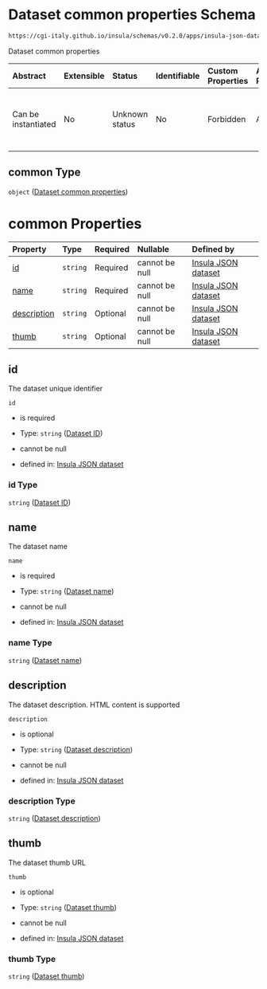 # Dataset common properties Schema

```txt
https://cgi-italy.github.io/insula/schemas/v0.2.0/apps/insula-json-dataset.schema.json#/$defs/common
```

Dataset common properties

| Abstract            | Extensible | Status         | Identifiable | Custom Properties | Additional Properties | Access Restrictions | Defined In                                                                                               |
| :------------------ | :--------- | :------------- | :----------- | :---------------- | :-------------------- | :------------------ | :------------------------------------------------------------------------------------------------------- |
| Can be instantiated | No         | Unknown status | No           | Forbidden         | Allowed               | none                | [insula-json-dataset.schema.json\*](schemas/apps/insula-json-dataset.schema.json"open original schema") |

## common Type

`object` ([Dataset common properties](insula-json-dataset-defs-dataset-common-properties.md))

# common Properties

| Property                    | Type     | Required | Nullable       | Defined by                                                                                                                                                                                                                                |
| :-------------------------- | :------- | :------- | :------------- | :---------------------------------------------------------------------------------------------------------------------------------------------------------------------------------------------------------------------------------------- |
| [id](#id)                   | `string` | Required | cannot be null | [Insula JSON dataset](insula-json-dataset-defs-dataset-common-properties-properties-dataset-id.md"https://cgi-italy.github.io/insula/schemas/v0.2.0/apps/insula-json-dataset.schema.json#/$defs/common/properties/id")                   |
| [name](#name)               | `string` | Required | cannot be null | [Insula JSON dataset](insula-json-dataset-defs-dataset-common-properties-properties-dataset-name.md"https://cgi-italy.github.io/insula/schemas/v0.2.0/apps/insula-json-dataset.schema.json#/$defs/common/properties/name")               |
| [description](#description) | `string` | Optional | cannot be null | [Insula JSON dataset](insula-json-dataset-defs-dataset-common-properties-properties-dataset-description.md"https://cgi-italy.github.io/insula/schemas/v0.2.0/apps/insula-json-dataset.schema.json#/$defs/common/properties/description") |
| [thumb](#thumb)             | `string` | Optional | cannot be null | [Insula JSON dataset](insula-json-dataset-defs-dataset-common-properties-properties-dataset-thumb.md"https://cgi-italy.github.io/insula/schemas/v0.2.0/apps/insula-json-dataset.schema.json#/$defs/common/properties/thumb")             |

## id

The dataset unique identifier

`id`

* is required

* Type: `string` ([Dataset ID](insula-json-dataset-defs-dataset-common-properties-properties-dataset-id.md))

* cannot be null

* defined in: [Insula JSON dataset](insula-json-dataset-defs-dataset-common-properties-properties-dataset-id.md"https://cgi-italy.github.io/insula/schemas/v0.2.0/apps/insula-json-dataset.schema.json#/$defs/common/properties/id")

### id Type

`string` ([Dataset ID](insula-json-dataset-defs-dataset-common-properties-properties-dataset-id.md))

## name

The dataset name

`name`

* is required

* Type: `string` ([Dataset name](insula-json-dataset-defs-dataset-common-properties-properties-dataset-name.md))

* cannot be null

* defined in: [Insula JSON dataset](insula-json-dataset-defs-dataset-common-properties-properties-dataset-name.md"https://cgi-italy.github.io/insula/schemas/v0.2.0/apps/insula-json-dataset.schema.json#/$defs/common/properties/name")

### name Type

`string` ([Dataset name](insula-json-dataset-defs-dataset-common-properties-properties-dataset-name.md))

## description

The dataset description. HTML content is supported

`description`

* is optional

* Type: `string` ([Dataset description](insula-json-dataset-defs-dataset-common-properties-properties-dataset-description.md))

* cannot be null

* defined in: [Insula JSON dataset](insula-json-dataset-defs-dataset-common-properties-properties-dataset-description.md"https://cgi-italy.github.io/insula/schemas/v0.2.0/apps/insula-json-dataset.schema.json#/$defs/common/properties/description")

### description Type

`string` ([Dataset description](insula-json-dataset-defs-dataset-common-properties-properties-dataset-description.md))

## thumb

The dataset thumb URL

`thumb`

* is optional

* Type: `string` ([Dataset thumb](insula-json-dataset-defs-dataset-common-properties-properties-dataset-thumb.md))

* cannot be null

* defined in: [Insula JSON dataset](insula-json-dataset-defs-dataset-common-properties-properties-dataset-thumb.md"https://cgi-italy.github.io/insula/schemas/v0.2.0/apps/insula-json-dataset.schema.json#/$defs/common/properties/thumb")

### thumb Type

`string` ([Dataset thumb](insula-json-dataset-defs-dataset-common-properties-properties-dataset-thumb.md))
